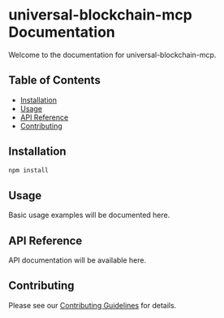 # universal-blockchain-mcp Documentation

Welcome to the documentation for universal-blockchain-mcp.

## Table of Contents

- [Installation](#installation)
- [Usage](#usage)
- [API Reference](#api-reference)
- [Contributing](#contributing)

## Installation

```bash
npm install
```

## Usage

Basic usage examples will be documented here.

## API Reference

API documentation will be available here.

## Contributing

Please see our [Contributing Guidelines](../CONTRIBUTING.md) for details.
